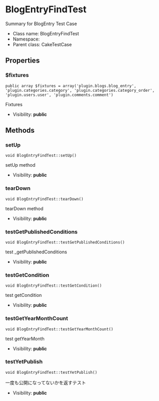 BlogEntryFindTest
===============

Summary for BlogEntry Test Case




* Class name: BlogEntryFindTest
* Namespace: 
* Parent class: CakeTestCase





Properties
----------


### $fixtures

    public array $fixtures = array('plugin.blogs.blog_entry', 'plugin.categories.category', 'plugin.categories.category_order', 'plugin.users.user', 'plugin.comments.comment')

Fixtures



* Visibility: **public**


Methods
-------


### setUp

    void BlogEntryFindTest::setUp()

setUp method



* Visibility: **public**




### tearDown

    void BlogEntryFindTest::tearDown()

tearDown method



* Visibility: **public**




### testGetPublishedConditions

    void BlogEntryFindTest::testGetPublishedConditions()

test _getPublishedConditions



* Visibility: **public**




### testGetCondition

    void BlogEntryFindTest::testGetCondition()

test getCondition



* Visibility: **public**




### testGetYearMonthCount

    void BlogEntryFindTest::testGetYearMonthCount()

test getYearMonth



* Visibility: **public**




### testYetPublish

    void BlogEntryFindTest::testYetPublish()

一度も公開になってないかを返すテスト



* Visibility: **public**



